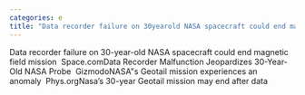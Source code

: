 ```yaml
---
categories: e
title: "Data recorder failure on 30yearold NASA spacecraft could end magnetic field mission  Spacecom"
---
```

Data recorder failure on 30-year-old NASA spacecraft could end magnetic field mission&nbsp;&nbsp;Space.comData Recorder Malfunction Jeopardizes 30-Year-Old NASA Probe&nbsp;&nbsp;GizmodoNASA"s Geotail mission experiences an anomaly&nbsp;&nbsp;Phys.orgNasa’s 30-year Geotail mission may end after data 